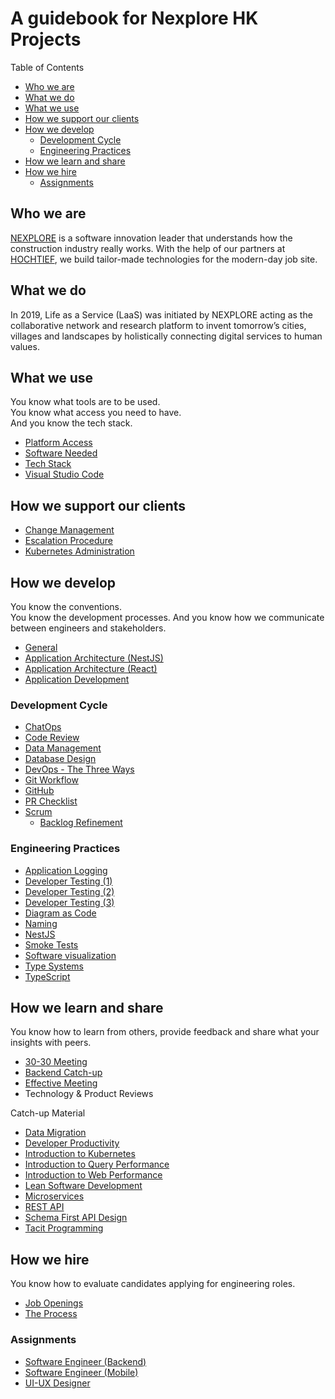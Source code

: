 # A guidebook for Nexplore HK Projects <!-- omit in toc -->

Table of Contents

- [Who we are](#who-we-are)
- [What we do](#what-we-do)
- [What we use](#what-we-use)
- [How we support our clients](#how-we-support-our-clients)
- [How we develop](#how-we-develop)
  - [Development Cycle](#development-cycle)
  - [Engineering Practices](#engineering-practices)
- [How we learn and share](#how-we-learn-and-share)
- [How we hire](#how-we-hire)
  - [Assignments](#assignments)

## Who we are

[NEXPLORE](https://www.nexplore.com "https://www.nexplore.com") is a software innovation leader that understands how the construction industry really works. With the help of our partners at [HOCHTIEF](https://www.hochtief.de "https://www.hochtief.de"), we build tailor-made technologies for the modern-day job site.

## What we do

In 2019, Life as a Service (LaaS) was initiated by NEXPLORE acting as the collaborative network and research platform to invent tomorrow’s cities, villages and landscapes by holistically connecting digital services to human values.

## What we use

You know what tools are to be used.\
You know what access you need to have.\
And you know the tech stack.

- [Platform Access](what-we-use/platform.md)
- [Software Needed](what-we-use/software.md)
- [Tech Stack](what-we-use/techstack.md)
- [Visual Studio Code](what-we-use/vs-code.md)

## How we support our clients

- [Change Management](how-we-operate/change-management.md)
- [Escalation Procedure](how-we-operate/escalation.md)
- [Kubernetes Administration](how-we-operate/kubernetes-admin.md)

## How we develop

You know the conventions.\
You know the development processes.
And you know how we communicate between engineers and stakeholders.

- [General](how-we-develop/general.md)
- [Application Architecture (NestJS)](how-we-develop/application-architecture.md)
- [Application Architecture (React)](how-we-develop/application-architecture-fe.md)
- [Application Development](how-we-develop/application-development.md)

### Development Cycle

- [ChatOps](how-we-develop/chatops.md)
- [Code Review](how-we-develop/code-review.md)
- [Data Management](how-we-develop/data-management.md)
- [Database Design](how-we-develop/database-design.md)
- [DevOps - The Three Ways](how-we-develop/devops.md)
- [Git Workflow](how-we-develop/git-workflow.md)
- [GitHub](how-we-develop/github.md)
- [PR Checklist](how-we-develop/pr-checklist.md)
- [Scrum](how-we-develop/scrum.md)
  - [Backlog Refinement](how-we-develop/backlog-refinement.md)

### Engineering Practices

- [Application Logging](how-we-develop/app-log.md)
- [Developer Testing (1)](how-we-develop/dev-testing.md)
- [Developer Testing (2)](how-we-develop/dev-testing-2.md)
- [Developer Testing (3)](how-we-develop/dev-testing-3.md)
- [Diagram as Code](how-we-develop/diagram-as-code.md)
- [Naming](https://github.com/adamwan-nexplore/guidebook-nxp-hk/blob/main/how-we-develop/naming.md)
- [NestJS](how-we-develop/nestjs.md)
- [Smoke Tests](how-we-develop/smoke-tests.md)
- [Software visualization](how-we-develop/software-visualization.md)
- [Type Systems](how-we-develop/type-systems.md)
- [TypeScript](how-we-develop/typescript.md)

## How we learn and share

You know how to learn from others, provide feedback and share what your insights with peers.

- [30-30 Meeting](how-we-share/30-30.md)
- [Backend Catch-up](how-we-share/backend-catch-up.md)
- [Effective Meeting](how-we-share/effective-meeting.md)
- Technology & Product Reviews

Catch-up Material

- [Data Migration](what-we-share/data-migration.md)
- [Developer Productivity](what-we-share/developer-productivity.md)
- [Introduction to Kubernetes](what-we-share/intro-to-k8s.md#introduction-to-kubernetes)
- [Introduction to Query Performance](what-we-share/query-performance.md)
- [Introduction to Web Performance](what-we-share/web-performance.md)
- [Lean Software Development](what-we-share/lean.md)
- [Microservices](what-we-share/microservices.md)
- [REST API](what-we-share/rest-api.md)
- [Schema First API Design](what-we-share/schema-first-api-design.md)
- [Tacit Programming](what-we-share/tacit-programming.md)

## How we hire

You know how to evaluate candidates applying for engineering roles.

- [Job Openings](https://hk.jobsdb.com/hk/search-jobs/nexplore/1)
- [The Process](https://github.com/adamwan-nexplore/guidebook-nxp-hk/blob/main/how-we-hire/hiring-engineers.md)

### Assignments

- [Software Engineer (Backend)](how-we-hire/web-assignment.md)
- [Software Engineer (Mobile)](how-we-hire/mobile-assignment.md)
- [UI-UX Designer](how-we-hire/ui-ux-assignment.md)
